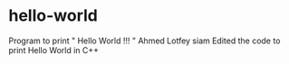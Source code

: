 # hello-world
Program to print " Hello World !!! "
Ahmed Lotfey siam
Edited the code to print Hello World in C++

